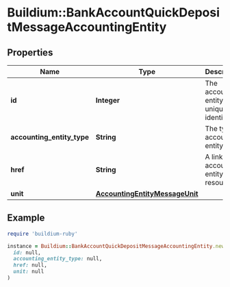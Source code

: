 # Buildium::BankAccountQuickDepositMessageAccountingEntity

## Properties

| Name | Type | Description | Notes |
| ---- | ---- | ----------- | ----- |
| **id** | **Integer** | The accounting entity unique identifier. | [optional] |
| **accounting_entity_type** | **String** | The type of accounting entity. | [optional] |
| **href** | **String** | A link to the accounting entity resource. | [optional] |
| **unit** | [**AccountingEntityMessageUnit**](AccountingEntityMessageUnit.md) |  | [optional] |

## Example

```ruby
require 'buildium-ruby'

instance = Buildium::BankAccountQuickDepositMessageAccountingEntity.new(
  id: null,
  accounting_entity_type: null,
  href: null,
  unit: null
)
```

